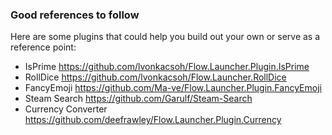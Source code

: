 ### Good references to follow

Here are some plugins that could help you build out your own or serve as a reference point:
- IsPrime https://github.com/lvonkacsoh/Flow.Launcher.Plugin.IsPrime
- RollDice https://github.com/lvonkacsoh/Flow.Launcher.RollDice
- FancyEmoji https://github.com/Ma-ve/Flow.Launcher.Plugin.FancyEmoji
- Steam Search https://github.com/Garulf/Steam-Search
- Currency Converter https://github.com/deefrawley/Flow.Launcher.Plugin.Currency
